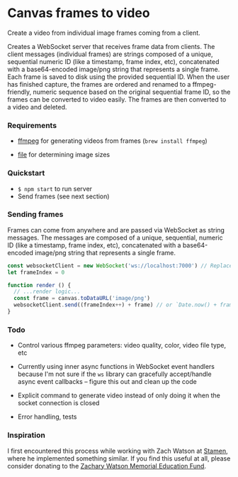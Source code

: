 # Canvas frames to video

Create a video from individual image frames coming from a client.

Creates a WebSocket server that receives frame data from clients. The
client messages (individual frames) are strings composed of a unique,
sequential numeric ID (like a timestamp, frame index, etc), concatenated with
a base64-encoded image/png string that represents a single frame. Each frame
is saved to disk using the provided sequential ID. When the user has finished
capture, the frames are ordered and renamed to a ffmpeg-friendly, numeric
sequence based on the original sequential frame ID, so the frames can be
converted to video easily. The frames are then converted to a video and deleted.

### Requirements

- [ffmpeg](https://ffmpeg.org/) for generating videos from frames (`brew install ffmpeg`)

- [file](https://linux.die.net/man/1/file) for determining image sizes

### Quickstart

- `$ npm start` to run server
- Send frames (see next section)

### Sending frames

Frames can come from anywhere and are passed via WebSocket as string messages. The
messages are composed of a unique, sequential, numeric ID (like a timestamp,
frame index, etc), concatenated with a base64-encoded image/png string that
represents a single frame.

```js
const websocketClient = new WebSocket('ws://localhost:7000') // Replace URL if necessary
let frameIndex = 0

function render () {
  // ...render logic...
  const frame = canvas.toDataURL('image/png')
  websocketClient.send((frameIndex++) + frame) // or `Date.now() + frame`, etc
}
```

### Todo

- Control various ffmpeg parameters: video quality, color, video file type, etc

- Currently using inner async functions in WebSocket event handlers because I'm
not sure if the `ws` library can gracefully accept/handle async event
callbacks – figure this out and clean up the code

- Explicit command to generate video instead of only doing it when the socket
connection is closed

- Error handling, tests

### Inspiration

I first encountered this process while working with Zach Watson at
[Stamen](https://stamen.com), where he implemented something similar. If you find
this useful at all, please consider donating to the
[Zachary Watson Memorial Education Fund](https://grayarea.org/initiative/zachary-watson-memorial-education-fellowship/).
